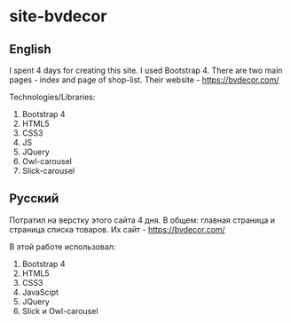 # site-bvdecor
## English
I spent 4 days for creating this site. I used Bootstrap 4. There are two main pages - index and page of shop-list. Their website - https://bvdecor.com/

Technologies/Libraries:
  1. Bootstrap 4
  2. HTML5
  3. CSS3
  4. JS 
  5. JQuery
  6. Owl-carousel
  7. Slick-carousel

## Русский

Потратил на верстку этого сайта 4 дня. В общем: главная страница и страница списка товаров. Их сайт - https://bvdecor.com/

В этой работе использовал:
  1. Bootstrap 4
  2. HTML5
  3. CSS3
  4. JavaScipt
  5. JQuery
  6. Slick и Owl-carousel

